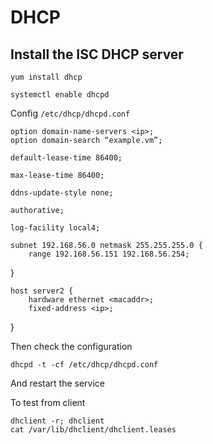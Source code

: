 # DHCP

## Install the ISC DHCP server

    yum install dhcp

    systemctl enable dhcpd

Config `/etc/dhcp/dhcpd.conf`

    option domain-name-servers <ip>;
    option domain-search “example.vm”;

    default-lease-time 86400;

    max-lease-time 86400;

    ddns-update-style none;

    authorative;

    log-facility local4;

    subnet 192.168.56.0 netmask 255.255.255.0 {
        range 192.168.56.151 192.168.56.254;
}

    host server2 {
        hardware ethernet <macaddr>;
        fixed-address <ip>;
}

Then check the configuration

    dhcpd -t -cf /etc/dhcp/dhcpd.conf

And restart the service

To test from client

    dhclient -r; dhclient
    cat /var/lib/dhclient/dhclient.leases


    